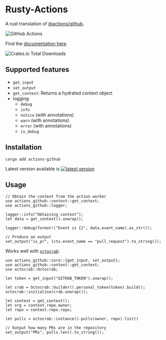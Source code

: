 # Rusty-Actions

A rust translation of [@actions/github](https://www.npmjs.com/package/@actions/github).

![GitHub Actions](https://img.shields.io/badge/github%20actions-%232671E5.svg?style=for-the-badge&logo=githubactions&logoColor=white)

Find the [documentation here](https://docs.rs/actions-github).

![Crates.io Total Downloads](https://img.shields.io/crates/d/actions-github)

## Supported features

- `get_input`
- `set_output`
- `get_context`: Returns a hydrated context object
- logging
  - `debug`
  - `info`
  - `notice` (with annotations)
  - `warn` (with annotations)
  - `error` (with annotations)
  - `is_debug`

## Installation

`cargo add actions-github`

Latest version available is [![latest version](https://img.shields.io/crates/v/actions-github)](https://crates.io/crates/actions-github)

## Usage

```rust,ignore
// Obtain the context from the action worker
use actions_github::context::get_context;
use actions_github::logger;

logger::info("Obtaining context");
let data = get_context().unwrap();

logger::debug(format!("Event is {}", data.event_name).as_str());

// Produce an output
set_output("is_pr", (ctx.event_name == "pull_request").to_string());
```

Works well with [`octocrab`](https://crates.io/crates/octocrab/):

```rust,ignore
use actions_github::core::{get_input, set_output};
use actions_github::context::get_context;
use octocrab::Octocrab;

let token = get_input("GITHUB_TOKEN").unwrap();

let crab = Octocrab::builder().personal_token(token).build();
octocrab::initialise(crab.unwrap());

let context = get_context();
let org = context.repo.owner;
let repo = context.repo.repo;

let pulls = octocrab::instance().pulls(owner, repo).list()

// Output how many PRs are in the repository
set_output("PRs", pulls.len().to_string());
```
